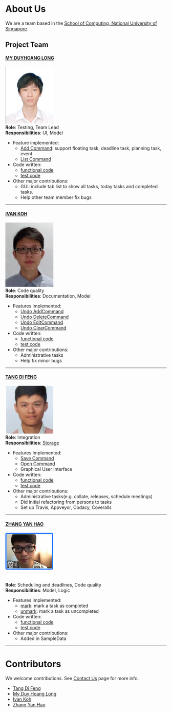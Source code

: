 # About Us

We are a team based in the [School of Computing, National University of Singapore](http://www.comp.nus.edu.sg).

## Project Team

#### [MY DUYHOANG LONG](https://github.com/myduyhoanglong) <br>
<img src="images/myduyhoanglong.png" width="150"><br>
**Role**: Testing, Team Lead <br>
**Responsibilities**: UI, Model
* Feature implemented:
   * [Add Command](https://github.com/CS2103JAN2017-T09-B3/main/blob/master/docs/UserGuide.md#add-task--add): support floating task, deadline task, planning task, event
   * [List Command](https://github.com/CS2103JAN2017-T09-B3/main/blob/master/docs/UserGuide.md#list-tasks--list)
* Code written:
   * [functional code](https://github.com/CS2103JAN2017-T09-B3/main/blob/master/collated/main/A0144895N.md)
   * [test code](https://github.com/CS2103JAN2017-T09-B3/main/blob/master/collated/test/A0144895N.md)
* Other major contributions:
   * GUI: include tab list to show all tasks, today tasks and completed tasks.
   * Help other team member fix bugs
-----

#### [IVAN KOH](https://github.com/ivankws)
<img src="images/Ivan_Koh_1.JPG" width="150"><br>
**Role**: Code quality <br>
**Responsibilities**: Documentation, Model
* Features implemented:
    * [Undo AddCommand](https://github.com/CS2103JAN2017-T09-B3/main/blob/master/docs/UserGuide.md#undo--undo)
    * [Undo DeleteCommand](https://github.com/CS2103JAN2017-T09-B3/main/blob/master/docs/UserGuide.md#undo--undo)
    * [Undo EditCommand](https://github.com/CS2103JAN2017-T09-B3/main/blob/master/docs/UserGuide.md#undo--undo)
    * [Undo ClearCommand](https://github.com/CS2103JAN2017-T09-B3/main/blob/master/docs/UserGuide.md#undo--undo)
 * Code written:
    * [functional code](https://github.com/CS2103JAN2017-T09-B3/main/blob/master/collated/main/A0125221Y.md)
    * [test code](https://github.com/CS2103JAN2017-T09-B3/main/blob/master/collated/test/A0125221Y.md)
 * Other major contributions:
   * Administrative tasks
   * Help fix minor bugs

-----

#### [TANG DI FENG](https://github.com/e0011840)
<img src="images/e0011840.png" width="150"><br>
**Role**: Integration <br>
**Responsibilities**: [Storage](https://github.com/CS2103JAN2017-T09-B3/main/blob/master/docs/DeveloperGuide.md#35-storage)
* Features Implemented:
    * [Save Command](https://github.com/CS2103JAN2017-T09-B3/main/blob/master/docs/UserGuide.md#save-tasklist--save)
    * [Open Command](https://github.com/CS2103JAN2017-T09-B3/main/blob/master/docs/UserGuide.md#open-tasklist--open)
    * Graphical User Interface
* Code written:
    * [functional code](https://github.com/CS2103JAN2017-T09-B3/main/blob/master/collated/main/A0135807A.md)
    * [test code](https://github.com/CS2103JAN2017-T09-B3/main/blob/master/collated/test/A0135807A.md)
* Other major contributions:
    * Administrative tasks(e.g. collate, releases, schedule meetings)
    * Did initial refactoring from persons to tasks
    * Set up Travis, Appveyor, Codacy, Coveralls

-----

#### [ZHANG YAN HAO](https://github.com/vane1992)
<img src="images/vane1992.png" width="150"><br>
**Role**: Scheduling and deadlines, Code quality <br>
**Responsibilities**: Model, Logic
* Features implemented:
    * [mark](https://github.com/CS2103JAN2017-T09-B3/main/blob/master/docs/UserGuide.md#mark-task-as-done--mark): mark a task as completed
    * [unmark](https://github.com/CS2103JAN2017-T09-B3/main/blob/master/docs/UserGuide.md#mark-task-as-undone--unmark): mark a task as uncompleted
* Code written:
    * [functional code](https://github.com/CS2103JAN2017-T09-B3/main/blob/master/collated/main/A0135753A.md)
    * [test code](https://github.com/CS2103JAN2017-T09-B3/main/blob/master/collated/test/A0135753A.md)
* Other major contributions:
    * Added in SampleData

-----

# Contributors

We welcome contributions. See [Contact Us](ContactUs.md) page for more info.

* [Tang Di Feng](https://github.com/e0011840)
* [My Duy Hoang Long](https://github.com/myduyhoanglong)
* [Ivan Koh](https://github.com/ivankws)
* [Zhang Yan Hao](https://github.com/vane1992)
